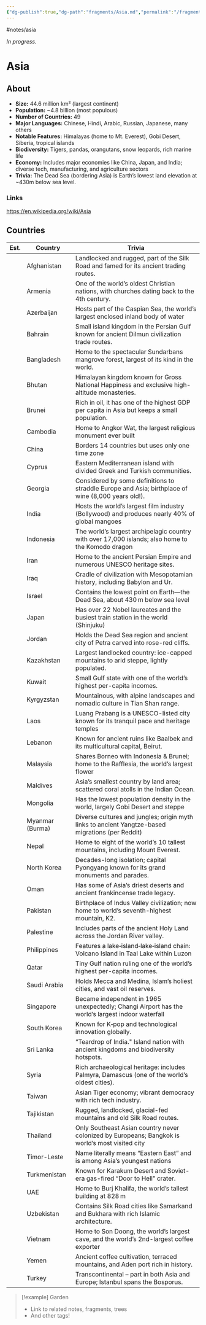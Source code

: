 ```yaml
---
{"dg-publish":true,"dg-path":"fragments/Asia.md","permalink":"/fragments/asia/","created":"2025-03-17T17:49:47.478-04:00","updated":"2025-08-16T12:53:46.883-04:00"}
---
```


#notes/asia

*In progress.*
# Asia 

## About
- **Size:** 44.6 million km² (largest continent)
- **Population:** ~4.8 billion (most populous)  
- **Number of Countries:** 49  
- **Major Languages:** Chinese, Hindi, Arabic, Russian, Japanese, many others  
- **Notable Features:** Himalayas (home to Mt. Everest), Gobi Desert, Siberia, tropical islands  
- **Biodiversity:** Tigers, pandas, orangutans, snow leopards, rich marine life  
- **Economy:** Includes major economies like China, Japan, and India; diverse tech, manufacturing, and agriculture sectors  
- **Trivia:** The Dead Sea (bordering Asia) is Earth’s lowest land elevation at ~430m below sea level.
### Links
https://en.wikipedia.org/wiki/Asia

## Countries

| Est. | Country         | Trivia                                                                                             |
| ---- | --------------- | -------------------------------------------------------------------------------------------------- |
|      | Afghanistan     | Landlocked and rugged, part of the Silk Road and famed for its ancient trading routes.             |
|      | Armenia         | One of the world’s oldest Christian nations, with churches dating back to the 4th century.         |
|      | Azerbaijan      | Hosts part of the Caspian Sea, the world’s largest enclosed inland body of water                   |
|      | Bahrain         | Small island kingdom in the Persian Gulf known for ancient Dilmun civilization trade routes.       |
|      | Bangladesh      | Home to the spectacular Sundarbans mangrove forest, largest of its kind in the world.              |
|      | Bhutan          | Himalayan kingdom known for Gross National Happiness and exclusive high-altitude monasteries.      |
|      | Brunei          | Rich in oil, it has one of the highest GDP per capita in Asia but keeps a small population.        |
|      | Cambodia        | Home to Angkor Wat, the largest religious monument ever built                                      |
|      | China           | Borders 14 countries but uses only one time zone                                                   |
|      | Cyprus          | Eastern Mediterranean island with divided Greek and Turkish communities.                           |
|      | Georgia         | Considered by some definitions to straddle Europe and Asia; birthplace of wine (8,000 years old!). |
|      | India           | Hosts the world’s largest film industry (Bollywood) and produces nearly 40% of global mangoes      |
|      | Indonesia       | The world’s largest archipelagic country with over 17,000 islands; also home to the Komodo dragon  |
|      | Iran            | Home to the ancient Persian Empire and numerous UNESCO heritage sites.                             |
|      | Iraq            | Cradle of civilization with Mesopotamian history, including Babylon and Ur.                        |
|      | Israel          | Contains the lowest point on Earth—the Dead Sea, about 430 m below sea level                       |
|      | Japan           | Has over 22 Nobel laureates and the busiest train station in the world (Shinjuku)                  |
|      | Jordan          | Holds the Dead Sea region and ancient city of Petra carved into rose-red cliffs.                   |
|      | Kazakhstan      | Largest landlocked country: ice-capped mountains to arid steppe, lightly populated.                |
|      | Kuwait          | Small Gulf state with one of the world’s highest per-capita incomes.                               |
|      | Kyrgyzstan      | Mountainous, with alpine landscapes and nomadic culture in Tian Shan range.                        |
|      | Laos            | Luang Prabang is a UNESCO-listed city known for its tranquil pace and heritage temples             |
|      | Lebanon         | Known for ancient ruins like Baalbek and its multicultural capital, Beirut.                        |
|      | Malaysia        | Shares Borneo with Indonesia & Brunei; home to the Rafflesia, the world’s largest flower           |
|      | Maldives        | Asia’s smallest country by land area; scattered coral atolls in the Indian Ocean.                  |
|      | Mongolia        | Has the lowest population density in the world, largely Gobi Desert and steppe                     |
|      | Myanmar (Burma) | Diverse cultures and jungles; origin myth links to ancient Yangtze-based migrations (per Reddit)   |
|      | Nepal           | Home to eight of the world’s 10 tallest mountains, including Mount Everest.                        |
|      | North Korea     | Decades-long isolation; capital Pyongyang known for its grand monuments and parades.               |
|      | Oman            | Has some of Asia’s driest deserts and ancient frankincense trade legacy.                           |
|      | Pakistan        | Birthplace of Indus Valley civilization; now home to world’s seventh-highest mountain, K2.         |
|      | Palestine       | Includes parts of the ancient Holy Land across the Jordan River valley.                            |
|      | Philippines     | Features a lake‑island‑lake‑island chain: Volcano Island in Taal Lake within Luzon                 |
|      | Qatar           | Tiny Gulf nation ruling one of the world’s highest per-capita incomes.                             |
|      | Saudi Arabia    | Holds Mecca and Medina, Islam’s holiest cities, and vast oil reserves.                             |
|      | Singapore       | Became independent in 1965 unexpectedly; Changi Airport has the world’s largest indoor waterfall   |
|      | South Korea     | Known for K‑pop and technological innovation globally.                                             |
|      | Sri Lanka       | “Teardrop of India." Island nation with ancient kingdoms and biodiversity hotspots.                |
|      | Syria           | Rich archaeological heritage: includes Palmyra, Damascus (one of the world’s oldest cities).       |
|      | Taiwan          | Asian Tiger economy; vibrant democracy with rich tech industry.                                    |
|      | Tajikistan      | Rugged, landlocked, glacial-fed mountains and old Silk Road routes.                                |
|      | Thailand        | Only Southeast Asian country never colonized by Europeans; Bangkok is world’s most visited city    |
|      | Timor-Leste     | Name literally means “Eastern East” and is among Asia’s youngest nations                           |
|      | Turkmenistan    | Known for Karakum Desert and Soviet-era gas-fired “Door to Hell” crater.                           |
|      | UAE             | Home to Burj Khalifa, the world’s tallest building at 828 m                                        |
|      | Uzbekistan      | Contains Silk Road cities like Samarkand and Bukhara with rich Islamic architecture.               |
|      | Vietnam         | Home to Son Doong, the world’s largest cave, and the world’s 2nd-largest coffee exporter           |
|      | Yemen           | Ancient coffee cultivation, terraced mountains, and Aden port rich in history.                     |
|      | Turkey          | Transcontinental – part in both Asia and Europe; Istanbul spans the Bosporus.                      |


> [!example] Garden
> - Link to related notes, fragments, trees
> - And other tags!

